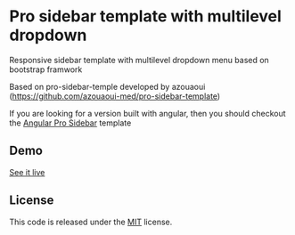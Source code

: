 
 # Pro sidebar template with multilevel dropdown

Responsive sidebar template with multilevel dropdown menu based on bootstrap framwork

Based on pro-sidebar-temple developed by azouaoui (https://github.com/azouaoui-med/pro-sidebar-template)

If you are looking for a version built with angular, then you should checkout the [Angular Pro Sidebar](https://github.com/azouaoui-med/angular-pro-sidebar) template

## Demo

[See it live](https://https://github.com/grmagalhaes/pro-sidebar-template/src-multilevel-dropdown)


## License
This code is released under the [MIT](https://github.com/azouaoui-med/pro-sidebar-template/blob/gh-pages/LICENSE) license.

